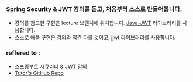 ### Spring Security & JWT 강의를 듣고, 처음부터 스스로 만들어봅니다.
- 강의를 참고한 구현은 lecture 브랜치에 위치합니다. [Java-JWT](https://github.com/auth0/java-jwt) 라이브러리를 사용합니다.
- 스스로 해볼 구현은 강의와 약간 다를 것이고, [jjwt](https://github.com/jwtk/jjwt) 라이브러리를 사용합니다.  


### reffered to : 
- [스프링부트 시큐리티 & JWT 강의](https://www.inflearn.com/course/%EC%8A%A4%ED%94%84%EB%A7%81%EB%B6%80%ED%8A%B8-%EC%8B%9C%ED%81%90%EB%A6%AC%ED%8B%B0) 
- [Tutor's GitHub Repo](https://github.com/codingspecialist/Springboot-Security-JWT-Easy)
